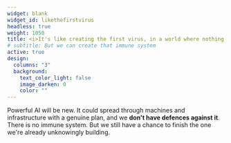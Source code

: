 ```yaml
---
widget: blank
widget_id: likethefirstvirus
headless: true
weight: 1050
title: <i>It's like creating the first virus, in a world where nothing has an immune system...</i><div style="font-size&#58; 12pt; text-align&#58; right;"><!--Southgate--></div>
# subtitle: But we can create that immune system
active: true
design:
  columns: "3"
  background:
    text_color_light: false
    image_darken: 0
    color: ""
---
```


<div class="fa-3x"><i class="fa-solid fa-virus fa-beat" style="--fa-beat-scale: 1.35;"></i></div><span>Powerful AI will be new.  It could spread through machines and infrastructure with a genuine plan, and we <strong>don't have defences against it</strong>.  There is no immune system.  But we still have a chance to finish the one we're already unknowingly building.</span>
